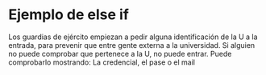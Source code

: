 # Ejemplo de else if
Los guardias de ejército empiezan a pedir alguna identificación de la U a la entrada, para prevenir que entre
gente externa a la universidad.
Si alguien no puede comprobar que pertenece a la U, no puede entrar.
Puede comprobarlo mostrando: La credencial,  el pase o el mail

<CodeWithIframe>
<template #markdown>

```c++  
        using  namespace std;
        #include <iostream>
        int main() {
            bool hasCredential = false;
            bool hasPublicTransportCard = false;
            bool hasUniversityEmail = true;
            
            if(hasCredential){
                cout << "Puede entrar porque tiene credencial";
            } else if(hasPublicTransportCard){
                cout << "Puede entrar porque tiene pase";
            } else if(hasUniversityEmail) {
                cout << "Puede entrar porque tiene email";
            } else {
                cout << "No puede entrar";
            }

            return 0;
        }
``` 

</template>
</CodeWithIframe>

